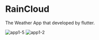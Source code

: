 # RainCloud
The Weather App that developed by flutter.

![app1-5](https://user-images.githubusercontent.com/61993604/143204161-7d9be7bf-4d99-4eda-a509-fdc2124433ce.jpg)
![app1-2](https://user-images.githubusercontent.com/61993604/143204165-a5321977-bb1e-48a9-a6b4-57cc7888075c.jpg)
